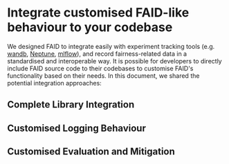 # Integrate customised FAID-like behaviour to your codebase

We designed FAID to integrate easily with experiment tracking tools (e.g. [wandb](https://wandb.ai/site), [Neptune](https://neptune.ai/), [mlflow](https://mlflow.org/)), and record fairness-related data in a standardised and interoperable way. It is possible for developers to directly include FAID source code to their codebases to customise FAID's functionality based on their needs. In this document, we shared the potential integration approaches:

## Complete Library Integration


## Customised Logging Behaviour


## Customised Evaluation and Mitigation

